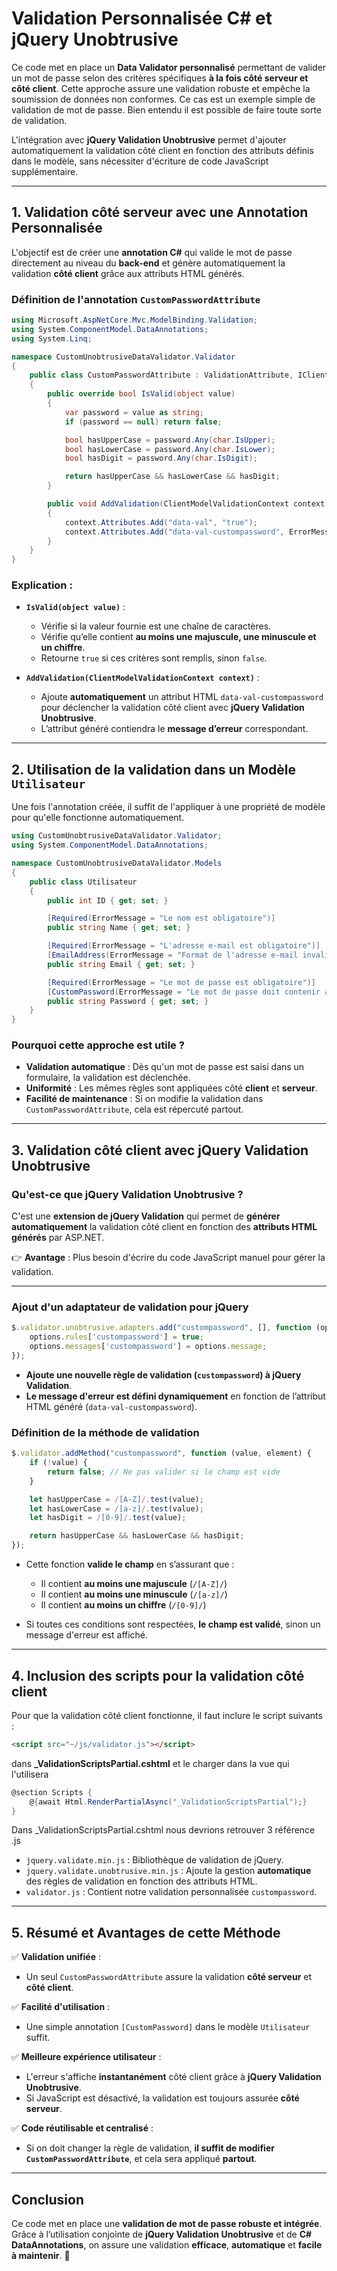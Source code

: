# Validation Personnalisée C# et jQuery Unobtrusive

Ce code met en place un **Data Validator personnalisé** permettant de valider un mot de passe selon des critères spécifiques **à la fois côté serveur et côté client**. Cette approche assure une validation robuste et empêche la soumission de données non conformes. Ce cas est un exemple simple de validation de mot de passe. Bien entendu il est possible de faire toute sorte de validation. 

L'intégration avec **jQuery Validation Unobtrusive** permet d'ajouter automatiquement la validation côté client en fonction des attributs définis dans le modèle, sans nécessiter d'écriture de code JavaScript supplémentaire.

---

## 1. Validation côté serveur avec une Annotation Personnalisée

L'objectif est de créer une **annotation C#** qui valide le mot de passe directement au niveau du **back-end** et génère automatiquement la validation **côté client** grâce aux attributs HTML générés.

### Définition de l'annotation `CustomPasswordAttribute`

```csharp
using Microsoft.AspNetCore.Mvc.ModelBinding.Validation;
using System.ComponentModel.DataAnnotations;
using System.Linq;

namespace CustomUnobtrusiveDataValidator.Validator
{
    public class CustomPasswordAttribute : ValidationAttribute, IClientModelValidator
    {
        public override bool IsValid(object value)
        {
            var password = value as string;
            if (password == null) return false;

            bool hasUpperCase = password.Any(char.IsUpper);
            bool hasLowerCase = password.Any(char.IsLower);
            bool hasDigit = password.Any(char.IsDigit);

            return hasUpperCase && hasLowerCase && hasDigit;
        }

        public void AddValidation(ClientModelValidationContext context)
        {
            context.Attributes.Add("data-val", "true");
            context.Attributes.Add("data-val-custompassword", ErrorMessage ?? "Le mot de passe doit contenir au moins une lettre majuscule, une lettre minuscule et un chiffre.");
        }
    }
}
```

### Explication :
- **`IsValid(object value)`** : 
  - Vérifie si la valeur fournie est une chaîne de caractères.
  - Vérifie qu’elle contient **au moins une majuscule, une minuscule et un chiffre**.
  - Retourne `true` si ces critères sont remplis, sinon `false`.

- **`AddValidation(ClientModelValidationContext context)`** :
  - Ajoute **automatiquement** un attribut HTML `data-val-custompassword` pour déclencher la validation côté client avec **jQuery Validation Unobtrusive**.
  - L’attribut généré contiendra le **message d’erreur** correspondant.

---

## 2. Utilisation de la validation dans un Modèle `Utilisateur`

Une fois l'annotation créée, il suffit de l'appliquer à une propriété de modèle pour qu'elle fonctionne automatiquement.

```csharp
using CustomUnobtrusiveDataValidator.Validator;
using System.ComponentModel.DataAnnotations;

namespace CustomUnobtrusiveDataValidator.Models
{
    public class Utilisateur
    {
        public int ID { get; set; }

        [Required(ErrorMessage = "Le nom est obligatoire")]
        public string Name { get; set; }

        [Required(ErrorMessage = "L'adresse e-mail est obligatoire")]
        [EmailAddress(ErrorMessage = "Format de l'adresse e-mail invalide")]
        public string Email { get; set; }

        [Required(ErrorMessage = "Le mot de passe est obligatoire")]
        [CustomPassword(ErrorMessage = "Le mot de passe doit contenir au moins une lettre majuscule, une lettre minuscule et un chiffre")]
        public string Password { get; set; }
    }
}
```

### Pourquoi cette approche est utile ?
- **Validation automatique** : Dès qu'un mot de passe est saisi dans un formulaire, la validation est déclenchée.
- **Uniformité** : Les mêmes règles sont appliquées côté **client** et **serveur**.
- **Facilité de maintenance** : Si on modifie la validation dans `CustomPasswordAttribute`, cela est répercuté partout.

---

## 3. Validation côté client avec jQuery Validation Unobtrusive

### Qu'est-ce que **jQuery Validation Unobtrusive** ?
C'est une **extension de jQuery Validation** qui permet de **générer automatiquement** la validation côté client en fonction des **attributs HTML générés** par ASP.NET.

👉 **Avantage** : Plus besoin d'écrire du code JavaScript manuel pour gérer la validation.

---

### Ajout d'un adaptateur de validation pour jQuery

```js
$.validator.unobtrusive.adapters.add("custompassword", [], function (options) {
    options.rules['custompassword'] = true;
    options.messages['custompassword'] = options.message;
});
```

- **Ajoute une nouvelle règle de validation (`custompassword`) à jQuery Validation**.
- **Le message d'erreur est défini dynamiquement** en fonction de l’attribut HTML généré (`data-val-custompassword`).

### Définition de la méthode de validation

```js
$.validator.addMethod("custompassword", function (value, element) {
    if (!value) {
        return false; // Ne pas valider si le champ est vide
    }

    let hasUpperCase = /[A-Z]/.test(value);
    let hasLowerCase = /[a-z]/.test(value);
    let hasDigit = /[0-9]/.test(value);

    return hasUpperCase && hasLowerCase && hasDigit;
});
```

- Cette fonction **valide le champ** en s’assurant que :
  - Il contient **au moins une majuscule** (`/[A-Z]/`)
  - Il contient **au moins une minuscule** (`/[a-z]/`)
  - Il contient **au moins un chiffre** (`/[0-9]/`)

- Si toutes ces conditions sont respectées, **le champ est validé**, sinon un message d'erreur est affiché.

---

## 4. Inclusion des scripts pour la validation côté client

Pour que la validation côté client fonctionne, il faut inclure le script suivants :

```html
<script src="~/js/validator.js"></script>
```

dans **_ValidationScriptsPartial.cshtml** et le charger dans la vue qui l'utilisera

```csharp
@section Scripts {
    @{await Html.RenderPartialAsync("_ValidationScriptsPartial");}
}
```

Dans _ValidationScriptsPartial.cshtml nous devrions retrouver 3 référence .js 

- `jquery.validate.min.js` : Bibliothèque de validation de jQuery.
- `jquery.validate.unobtrusive.min.js` : Ajoute la gestion **automatique** des règles de validation en fonction des attributs HTML.
- `validator.js` : Contient notre validation personnalisée `custompassword`.

---

## 5. Résumé et Avantages de cette Méthode

✅ **Validation unifiée** :
- Un seul `CustomPasswordAttribute` assure la validation **côté serveur** et **côté client**.

✅ **Facilité d'utilisation** :
- Une simple annotation `[CustomPassword]` dans le modèle `Utilisateur` suffit.

✅ **Meilleure expérience utilisateur** :
- L'erreur s'affiche **instantanément** côté client grâce à **jQuery Validation Unobtrusive**.
- Si JavaScript est désactivé, la validation est toujours assurée **côté serveur**.

✅ **Code réutilisable et centralisé** :
- Si on doit changer la règle de validation, **il suffit de modifier `CustomPasswordAttribute`**, et cela sera appliqué **partout**.

---

## Conclusion

Ce code met en place une **validation de mot de passe robuste et intégrée**. Grâce à l’utilisation conjointe de **jQuery Validation Unobtrusive** et de **C# DataAnnotations**, on assure une validation **efficace**, **automatique** et **facile à maintenir**. 🚀
